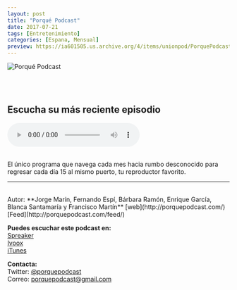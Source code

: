 ```yaml
---
layout: post
title: "Porqué Podcast"
date: 2017-07-21
tags: [Entretenimiento]
categories: [Espana, Mensual]
preview: https://ia601505.us.archive.org/4/items/unionpod/PorquePodcast300.jpg
---
```


![Porqué Podcast](https://ia601505.us.archive.org/4/items/unionpod/PorquePodcast500.jpg)

<br/>
<br/>

## Escucha su más reciente episodio

<!--reproductor-feed=http://porquepodcast.com/feed/-->
<!--reproductor-start-->
<audio id="audio" preload="auto" controls="" src="http://media.blubrry.com/porquepodcast/s/porquepodcast.com/wp-content/uploads/PORQUEPODCAST.EPISODIO71.mp3"></audio>
<!--reproductor-end-->

<br/>  
El único programa que navega cada mes hacia rumbo desconocido para regresar cada día 15 al mismo puerto, tu reproductor favorito.

_ _ _
<br>
Autor: **Jorge Marín, Fernando Espí, Bárbara Ramón, Enrique García, Blanca Santamaría y Francisco Martín**  
[web](http://porquepodcast.com/)  
[Feed](http://porquepodcast.com/feed/)  


**Puedes escuchar este podcast en:**  
[Spreaker](http://www.spreaker.com/user/porquepodcast)  
[Ivoox](http://www.ivoox.com/escuchar-porque-podcast_nq_33449_1.html)  
[iTunes](https://itunes.apple.com/es/podcast/porque-podcast/id590462307?mt=2)  



**Contacta:**  
Twitter: [@porquepodcast](https://twitter.com/porquepodcast)  
Correo: [porquepodcast@gmail.com](mailto:porquepodcast@gmail.com)  
